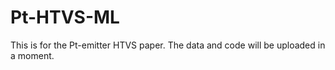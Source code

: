 # Pt-HTVS-ML
This is for the Pt-emitter HTVS paper.
The data and code will be uploaded in a moment.
